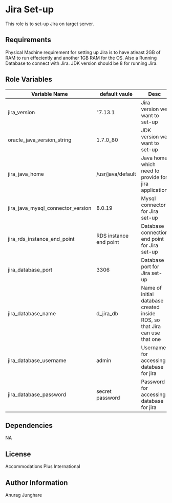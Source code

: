 Jira Set-up
=========

This role is to set-up Jira on target server.

Requirements
------------

Physical Machine requirement for setting up Jira is to have atleast 2GB of RAM to run effeciently and another 1GB RAM for the OS.
Also a Running Database to connect with Jira.
JDK version should be 8 for running Jira.

Role Variables
--------------

| Variable Name                                  | default vaule               | Desc                                                                                         |
|------------------------------------------------|-----------------------------|----------------------------------------------------------------------------------------------|
| jira_version                                   | "7.13.1                     | Jira version we want to set-up                                    |
| oracle_java_version_string                     | 1.7.0_80                    | JDK version we want to set-up                                             |
| jira_java_home                                 | /usr/java/default           | Java home which need to provide for jira application                                                     |
| jira_java_mysql_connector_version              | 8.0.19                      | Mysql connector for Jira set-up                                                     |
| jira_rds_instance_end_point                    | RDS instance end point      | Database connection end point for Jira set-up                      |
| jira_database_port                             | 3306                        | Database port for Jira set-up                                        |
| jira_database_name                             | d_jira_db                   | Name of initial database created inside RDS, so that Jira can use that one       |
| jira_database_username                         | admin                       | Username for accessing database for jira       |
| jira_database_password                         | secret password             | Password for accessing database for jira       |

Dependencies
------------

NA

License
-------

Accommodations Plus International

Author Information
------------------

Anurag Junghare